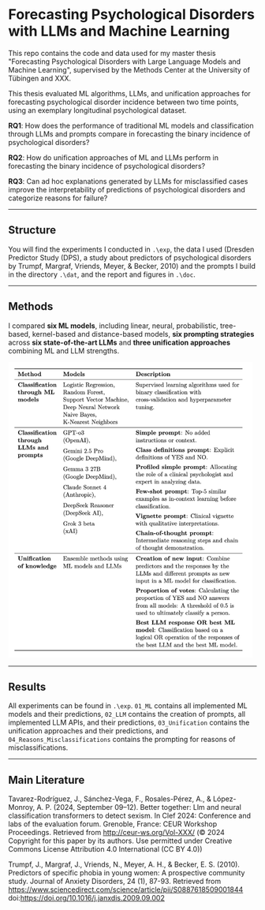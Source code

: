 # Forecasting Psychological Disorders with LLMs and Machine Learning

This repo contains the code and data used for my master thesis "Forecasting Psychological Disorders with Large Language Models and Machine Learning", supervised by the Methods Center at the University of Tübingen and XXX.

This thesis evaluated ML algorithms, LLMs, and unification approaches for forecasting psychological disorder incidence between two time points, using an exemplary longitudinal psychological dataset.

**RQ1**: How does the performance of traditional ML models and classification through LLMs and prompts compare in forecasting the binary incidence of psychological disorders?

**RQ2**: How do unification approaches of ML and LLMs perform in forecasting the binary incidence of psychological disorders?

**RQ3**: Can ad hoc explanations generated by LLMs for misclassified cases improve the interpretability of predictions of psychological disorders and categorize reasons for failure?

---

## Structure

You will find the experiments I conducted in `.\exp`, the data I used (Dresden Predictor Study (DPS), a study about predictors of psychological disorders by Trumpf, Margraf, Vriends, Meyer, & Becker, 2010) and the prompts I build in the directory `.\dat`, and the report and figures in `.\doc`.

---

## Methods

I compared **six ML models**, including linear, neural, probabilistic, tree-based, kernel-based and distance-based models, **six prompting strategies** across **six state-of-the-art LLMs** and **three unification approaches** combining ML and LLM strengths.

<p align>
  <img src = "doc/figs/00_methods/table_methods.png" height = "600">
</p>

---

## Results

All experiments can be found in `.\exp`. `01_ML` contains all implemented ML models and their predictions, `02_LLM` contains the creation of prompts, all implemented LLM APIs, and their predictions, `03_Unification` contains the unification approaches and their predictions, and `04_Reasons_Misclassifications` contains the prompting for reasons of misclassifications. 



---

## Main Literature

Tavarez-Rodríguez, J., Sánchez-Vega, F., Rosales-Pérez, A., & López-Monroy, A. P. (2024, September 09–12). Better together: Llm and neural classification transformers to detect sexism. In Clef 2024: Conference and labs of the evaluation forum. Grenoble, France: CEUR Workshop Proceedings. Retrieved from http://ceur-ws.org/Vol-XXX/ (© 2024 Copyright for this paper by
its authors. Use permitted under Creative Commons License Attribution 4.0 International (CC BY 4.0))

Trumpf, J., Margraf, J., Vriends, N., Meyer, A. H., & Becker, E. S. (2010). Predictors of specific phobia in young women: A prospective community study. Journal of Anxiety Disorders, 24 (1), 87-93. Retrieved from https://www.sciencedirect.com/science/article/pii/S0887618509001844 doi:https://doi.org/10.1016/j.janxdis.2009.09.002
